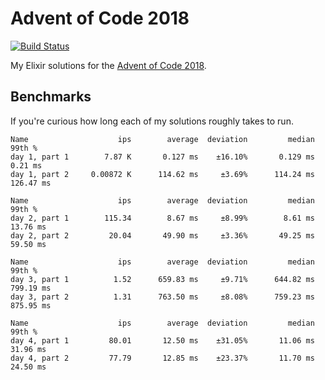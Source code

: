 # Advent of Code 2018

[![Build Status](https://travis-ci.org/sevenseacat/advent_of_code_2018.svg?branch=master)](https://travis-ci.org/sevenseacat/advent_of_code_2018)

My Elixir solutions for the [Advent of Code 2018](http://adventofcode.com/2018).

## Benchmarks

If you're curious how long each of my solutions roughly takes to run.

```
Name                    ips        average  deviation         median         99th %
day 1, part 1        7.87 K       0.127 ms    ±16.10%       0.129 ms        0.21 ms
day 1, part 2     0.00872 K      114.62 ms     ±3.69%      114.24 ms      126.47 ms

Name                    ips        average  deviation         median         99th %
day 2, part 1        115.34        8.67 ms     ±8.99%        8.61 ms       13.76 ms
day 2, part 2         20.04       49.90 ms     ±3.36%       49.25 ms       59.50 ms

Name                    ips        average  deviation         median         99th %
day 3, part 1          1.52      659.83 ms     ±9.71%      644.82 ms      799.19 ms
day 3, part 2          1.31      763.50 ms     ±8.08%      759.23 ms      875.95 ms

Name                    ips        average  deviation         median         99th %
day 4, part 1         80.01       12.50 ms    ±31.05%       11.06 ms       31.96 ms
day 4, part 2         77.79       12.85 ms    ±23.37%       11.70 ms       24.50 ms
```
